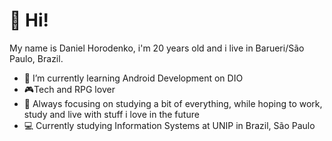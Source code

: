 # 👋 Hi!

My name is Daniel Horodenko, i'm 20 years old and i live in Barueri/São Paulo, Brazil.

- 🌱 I’m currently learning Android Development on DIO
- :video_game:Tech and RPG lover
- :book: Always focusing on studying a bit of everything, while hoping to work, study and live with stuff i love in the future
- 💻 Currently studying Information Systems at UNIP in Brazil, São Paulo
